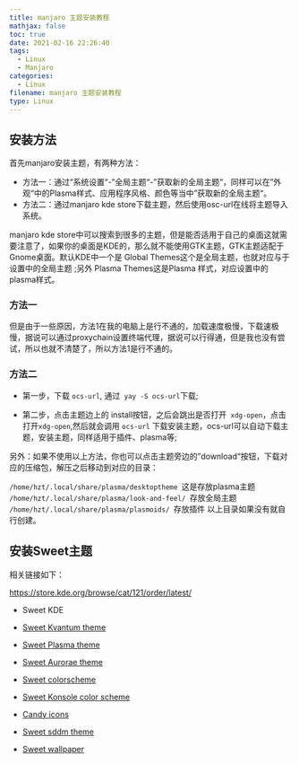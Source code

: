 ```yaml
---
title: manjaro 主题安装教程
mathjax: false
toc: true
date: 2021-02-16 22:26:40
tags:
  - Linux
  - Manjaro
categories:
  - Linux
filename: manjaro 主题安装教程
type: Linux
---
```


## 安装方法

首先manjaro安装主题，有两种方法：

- 方法一：通过“系统设置“-”全局主题“-”获取新的全局主题“，同样可以在”外观“中的Plasma样式、应用程序风格、颜色等当中”获取新的全局主题“。
- 方法二：通过manjaro kde store下载主题，然后使用osc-url在线将主题导入系统。

<!-- more -->

manjaro kde store中可以搜索到很多的主题，但是能否适用于自己的桌面这就需要注意了，如果你的桌面是KDE的，那么就不能使用GTK主题，GTK主题适配于Gnome桌面。默认KDE中一个是 Global Themes这个是全局主题，也就对应与于设置中的全局主题 ;另外 Plasma Themes这是Plasma 样式，对应设置中的plasma样式。

### 方法一

但是由于一些原因，方法1在我的电脑上是行不通的，加载速度极慢，下载速极慢，据说可以通过proxychain设置终端代理，据说可以行得通，但是我也没有尝试，所以也就不清楚了，所以方法1是行不通的。

### 方法二

- 第一步，下载 `ocs-url`, 通过` yay -S ocs-url`下载;

- 第二步，点击主题边上的 install按钮，之后会跳出是否打开` xdg-open`，点击打开`xdg-open`,然后就会调用 `ocs-url` 下载安装主题，ocs-url可以自动下载主题，安装主题，同样适用于插件、plasma等;

另外：如果不使用以上方法，你也可以点击主题旁边的”download“按钮，下载对应的压缩包，解压之后移动到对应的目录：

`/home/hzt/.local/share/plasma/desktoptheme `这是存放plasma主题
`/home/hzt/.local/share/plasma/look-and-feel/ `存放全局主题
`/home/hzt/.local/share/plasma/plasmoids/ `存放插件
以上目录如果没有就自行创建。



##  安装Sweet主题

相关链接如下：

https://store.kde.org/browse/cat/121/order/latest/

- Sweet KDE

- [Sweet Kvantum theme](https://store.kde.org/p/1294013/)

- [Sweet Plasma theme](https://store.kde.org/p/1294174/)

- [Sweet Aurorae theme](https://store.kde.org/p/1286856/)

- [Sweet colorscheme](https://store.kde.org/p/1294011/)

- [Sweet Konsole color scheme](https://store.kde.org/p/1297008/)

- [Candy icons](https://www.pling.com/p/1305251/)

- [Sweet sddm theme](https://store.kde.org/p/1334945/)

- [Sweet wallpaper](https://www.pling.com/p/1309907/)
